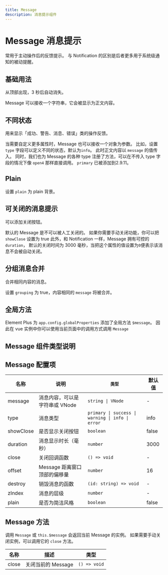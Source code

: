 ```yaml
---
title: Message
description: 消息提示组件
---
```


# Message 消息提示

常用于主动操作后的反馈提示。 与 Notification 的区别是后者更多用于系统级通知的被动提醒。

## 基础用法

从顶部出现，3 秒后自动消失。

Message 可以接收一个字符串，它会被显示为正文内容。
<preview path="../common/Message/MessageBase.vue"></preview>

## 不同状态

用来显示「成功、警告、消息、错误」类的操作反馈。

当需要自定义更多属性时，Message 也可以接收一个对象为参数。 比如，设置 `type` 字段可以定义不同的状态，默认为`info`。 此时正文内容以 `message` 的值传入。 同时，我们也为 Message 的各种 type 注册了方法，可以在不传入 type 字段的情况下像 `open4` 那样直接调用。 `primary` 已被添加到2.9.11。
<preview path="../common/Message/MessageType.vue"></preview>

## Plain

设置 `plain` 为 plain 背景。
<preview path="../common/Message/MessagePlain.vue"></preview>

## 可关闭的消息提示

可以添加关闭按钮。

默认的 Message 是不可以被人工关闭的。 如果你需要手动关闭功能，你可以把 `showClose` 设置为 true 此外，和 Notification 一样，Message 拥有可控的 `duration`， 默认的关闭时间为 3000 毫秒，当把这个属性的值设置为`0`便表示该消息不会被自动关闭。

<preview path="../common/Message/MessageClose.vue"></preview>

## 分组消息合并

合并相同内容的消息。

设置 `grouping` 为 true，内容相同的 `message` 将被合并。
<preview path="../common/Message/MessageGroup.vue"></preview>

## 全局方法

Element Plus 为 `app.config.globalProperties` 添加了全局方法 `$message`。 因此在 vue 实例中你可以使用当前页面中的调用方式调用 `Message`

## Message 组件类型说明

## Message 配置项

| 名称      | 说明                           | `类型`                                           | 默认值 |
| --------- | ------------------------------ | ------------------------------------------------ | ------ |
| message   | 消息内容，可以是字符串或 VNode | `string \| VNode`                                | -      |
| type      | 消息类型                       | `primary \| success \| warning \| info \| error` | info   |
| showClose | 是否显示关闭按钮               | `boolean`                                        | false  |
| duration  | 消息显示时长（毫秒）           | `number`                                         | 3000   |
| close     | 关闭回调函数                   | `() => void`                                     | -      |
| offset    | Message 距离窗口顶部的偏移量   | `number`                                         | 16     |
| destroy   | 销毁消息的函数                 | `(id: string) => void`                           | -      |
| zIndex    | 消息的层级                     | `number`                                         | -      |
| plain     | 是否为简洁风格                 | `boolean`                                        | false  |

## Message 方法

调用 `Message` 或 `this.$message` 会返回当前 Message 的实例。 如果需要手动关闭实例，可以调用它的 `close` 方法。

| 名称  | 描述               | 类型         |
| ----- | ------------------ | ------------ |
| close | 关闭当前的 Message | `() => void` |
